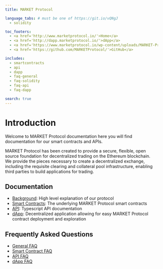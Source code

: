 ```yaml
---
title: MARKET Protocol

language_tabs: # must be one of https://git.io/vQNgJ
  - solidity

toc_footers:
  - <a href='http://www.marketprotocol.io/'>Home</a>
  - <a href='http://dapp.marketprotocol.io/'>dApp</a>
  - <a href='https://www.marketprotocol.io/wp-content/uploads/MARKET-Protocol-White-Paper.pdf'>Whitepaper</a>
  - <a href='https://github.com/MARKETProtocol/'>GitHub</a>

includes:
  - smartcontracts
  - api
  - dapp
  - faq-general
  - faq-solidity
  - faq-api
  - faq-dapp

search: true
---
```


# Introduction

Welcome to MARKET Protocol documentation here you will find documentation for our smart contracts and APIs.

MARKET Protocol has been created to provide a secure, flexible, open source foundation for decentralized trading on the 
Ethereum blockchain. We provide the pieces necessary to create a decentralized exchange, including the requisite 
clearing and collateral pool infrastructure, enabling third parties to build applications for trading.

## Documentation
* [Background](#background): High level explanation of our protocol
* [Smart Contracts](#smartcontracts): The underlying MARKET Protocol smart contracts
* [API](#api):  Typescript API documentation
* [dApp](#dapp): Decentralized application allowing for easy MARKET Protocol contract deployment and exploration

## Frequently Asked Questions
* [General FAQ](#faq-general)
* [Smart Contract FAQ](#faq-solidity)
* [API FAQ](#faq-api) 
* [dApp FAQ](#faq-dapp) 
